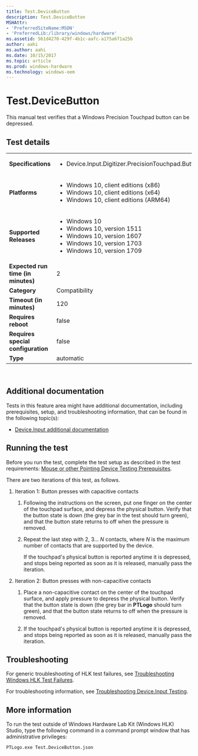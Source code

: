 ```yaml
---
title: Test.DeviceButton
description: Test.DeviceButton
MSHAttr:
- 'PreferredSiteName:MSDN'
- 'PreferredLib:/library/windows/hardware'
ms.assetid: 561d4270-429f-4b1c-aafc-a175a6f1a25b
author: aahi
ms.author: aahi
ms.date: 10/15/2017
ms.topic: article
ms.prod: windows-hardware
ms.technology: windows-oem
---
```


# <span id="p_hlk_test.784c4fd2-25d9-4729-a413-a9a9f8997697"></span>Test.DeviceButton


This manual test verifies that a Windows Precision Touchpad button can be depressed.

## Test details
|||
|---|---|
| **Specifications**  | <ul><li>Device.Input.Digitizer.PrecisionTouchpad.Buttons</li></ul> |  
| **Platforms**   | <ul><li>Windows 10, client editions (x86)</li><li>Windows 10, client editions (x64)</li><li>Windows 10, client editions (ARM64)</li></ul> |
| **Supported Releases** | <ul><li>Windows 10</li><li>Windows 10, version 1511</li><li>Windows 10, version 1607</li><li>Windows 10, version 1703</li><li>Windows 10, version 1709</li></ul> |
|**Expected run time (in minutes)**| 2 |
|**Category**| Compatibility |
|**Timeout (in minutes)**| 120 |
|**Requires reboot**| false |
|**Requires special configuration**| false |
|**Type**| automatic |

 

## <span id="Additional_documentation"></span><span id="additional_documentation"></span><span id="ADDITIONAL_DOCUMENTATION"></span>Additional documentation


Tests in this feature area might have additional documentation, including prerequisites, setup, and troubleshooting information, that can be found in the following topic(s):

-   [Device.Input additional documentation](device-input-additional-documentation.md)

## <span id="Running_the_test"></span><span id="running_the_test"></span><span id="RUNNING_THE_TEST"></span>Running the test


Before you run the test, complete the test setup as described in the test requirements: [Mouse or other Pointing Device Testing Prerequisites](mouse-or-other-pointing-device-testing-prerequisites.md).

There are two iterations of this test, as follows.

1.  Iteration 1: Button presses with capacitive contacts

    1.  Following the instructions on the screen, put one finger on the center of the touchpad surface, and depress the physical button. Verify that the button state is down (the grey bar in the test should turn green), and that the button state returns to off when the pressure is removed.

    2.  Repeat the last step with 2, 3… *N* contacts, where *N* is the maximum number of contacts that are supported by the device.

        If the touchpad's physical button is reported anytime it is depressed, and stops being reported as soon as it is released, manually pass the iteration.

2.  Iteration 2: Button presses with non-capacitive contacts

    1.  Place a non-capacitive contact on the center of the touchpad surface, and apply pressure to depress the physical button. Verify that the button state is down (the grey bar in **PTLogo** should turn green), and that the button state returns to off when the pressure is removed.

    2.  If the touchpad's physical button is reported anytime it is depressed, and stops being reported as soon as it is released, manually pass the iteration.

## <span id="Troubleshooting"></span><span id="troubleshooting"></span><span id="TROUBLESHOOTING"></span>Troubleshooting


For generic troubleshooting of HLK test failures, see [Troubleshooting Windows HLK Test Failures](..\user\troubleshooting-windows-hlk-test-failures.md).

For troubleshooting information, see [Troubleshooting Device.Input Testing](troubleshooting-deviceinput-testing.md).

## <span id="More_information"></span><span id="more_information"></span><span id="MORE_INFORMATION"></span>More information


To run the test outside of Windows Hardware Lab Kit (Windows HLK) Studio, type the following command in a command prompt window that has administrative privileges:

``` syntax
PTLogo.exe Test.DeviceButton.json
```

 

 






